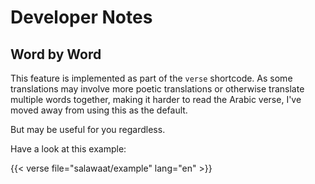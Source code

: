 # Developer Notes


## Word by Word

This feature is implemented as part of the `verse` shortcode.
As some translations may involve more poetic translations or otherwise translate multiple words
together, making it harder to read the Arabic verse, I've moved away from using this as the default.

But may be useful for you regardless.

Have a look at this example:

{{< verse file="salawaat/example" lang="en" >}}
